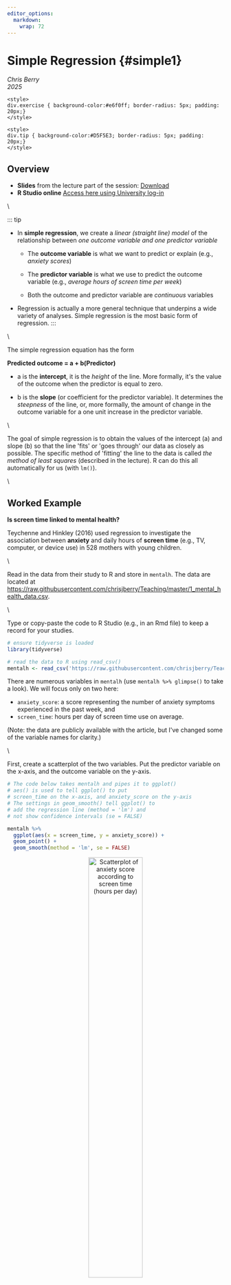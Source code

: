 ```yaml
---
editor_options: 
  markdown: 
    wrap: 72
---
```


# Simple Regression {#simple1}

*Chris Berry*\
*2025*



```{=html}
<style>
div.exercise { background-color:#e6f0ff; border-radius: 5px; padding: 20px;}
</style>
```
```{=html}
<style>
div.tip { background-color:#D5F5E3; border-radius: 5px; padding: 20px;}
</style>
```
## Overview

-   **Slides** from the lecture part of the session:
    [Download](slides/PSYC761_L1_SimpleRegression.pptx)
-   **R Studio online** [Access here using University
    log-in](https://psyrstudio.plymouth.ac.uk/)

\

::: tip
-   In **simple regression**, we create a *linear (straight line) model*
    of the relationship between *one outcome variable and one predictor
    variable*

    -   The **outcome variable** is what we want to predict or explain
        (e.g., *anxiety scores*)

    -   The **predictor variable** is what we use to predict the outcome
        variable (e.g., *average hours of screen time per week*)

    -   Both the outcome and predictor variable are *continuous*
        variables

-   Regression is actually a more general technique that underpins a
    wide variety of analyses. Simple regression is the most basic form
    of regression.
:::

\

The simple regression equation has the form

**Predicted outcome = a + b(Predictor)**

-   a is the **intercept**, it is the *height* of the line. More
    formally, it's the value of the outcome when the predictor is equal
    to zero.

-   b is the **slope** (or coefficient for the predictor variable). It
    determines the *steepness* of the line, or, more formally, the
    amount of change in the outcome variable for a one unit increase in
    the predictor variable.

\

The goal of simple regression is to obtain the values of the intercept
(a) and slope (b) so that the line 'fits' or 'goes through' our data as
closely as possible. The specific method of 'fitting' the line to the
data is called *the method of least squares* (described in the lecture).
R can do this all automatically for us (with `lm()`).

\

## Worked Example

**Is screen time linked to mental health?**

Teychenne and Hinkley (2016) used regression to investigate the
association between **anxiety** and daily hours of **screen time**
(e.g., TV, computer, or device use) in 528 mothers with young children.

\

Read in the data from their study to R and store in `mentalh`. The data
are located at
<https://raw.githubusercontent.com/chrisjberry/Teaching/master/1_mental_health_data.csv>.

\

Type or copy-paste the code to R Studio (e.g., in an Rmd file) to keep a
record for your studies.


```r
# ensure tidyverse is loaded
library(tidyverse)

# read the data to R using read_csv()
mentalh <- read_csv('https://raw.githubusercontent.com/chrisjberry/Teaching/master/1_mental_health_data.csv')
```

There are numerous variables in `mentalh` (use `mentalh %>% glimpse()`
to take a look). We will focus only on two here:

-   `anxiety_score`: a score representing the number of anxiety symptoms
    experienced in the past week, and
-   `screen_time`: hours per day of screen time use on average.

(Note: the data are publicly available with the article, but I've
changed some of the variable names for clarity.)

\

First, create a scatterplot of the two variables. Put the predictor
variable on the x-axis, and the outcome variable on the y-axis.


```r
# The code below takes mentalh and pipes it to ggplot() 
# aes() is used to tell ggplot() to put 
# screen_time on the x-axis, and anxiety_score on the y-axis
# The settings in geom_smooth() tell ggplot() to 
# add the regression line (method = 'lm') and
# not show confidence intervals (se = FALSE) 

mentalh %>% 
  ggplot(aes(x = screen_time, y = anxiety_score)) + 
  geom_point() + 
  geom_smooth(method = 'lm', se = FALSE)
```

<div class="figure" style="text-align: center">
<img src="01_simple_regression_files/figure-html/unnamed-chunk-3-1.png" alt="Scatterplot of anxiety score according to screen time (hours per day) " width="50%" />
<p class="caption">(\#fig:unnamed-chunk-3)Scatterplot of anxiety score according to screen time (hours per day) </p>
</div>

::: exercise
**Describe the relationship between screen time and anxiety evident in
the scatterplot** (pick one option; green = correct):

<div class='webex-radiogroup' id='radio_LJGWALTMZR'><label><input type="radio" autocomplete="off" name="radio_LJGWALTMZR" value=""></input> <span>Individuals with lower levels of screen time tend to have higher anxiety scores</span></label><label><input type="radio" autocomplete="off" name="radio_LJGWALTMZR" value=""></input> <span>No association between screen time and anxiety scores is apparent</span></label><label><input type="radio" autocomplete="off" name="radio_LJGWALTMZR" value="answer"></input> <span>Individuals with higher levels of screen time tend to have higher anxiety scores</span></label></div>

:::

\

Use `lm()` to run the simple regression and store the results in
`simple1`:


```r
# conduct a simple regression to predict anxiety_score from screen_time
# store the results in simple1
simple1 <- lm(anxiety_score ~ screen_time, data = mentalh)
```

**Explanation:** To specify the regression equation, we use
`outcome_variable ~ predictor_variable`.The `~` symbol is a tilde. We
use it to specify certain formulas in R. When you see `~`, you can read
it as "as a function of". So, `outcome variable ~ predictor variable`
means "outcome variable as a function of the predictor variable". In our
case, "`anxiety_score` as a function of `screen_time`".

\

The intercept (a) and slope (b) are automatically calculated by R and
stored in `simple1`:


```r
# look at the results 
simple1
```

```
## 
## Call:
## lm(formula = anxiety_score ~ screen_time, data = mentalh)
## 
## Coefficients:
## (Intercept)  screen_time  
##      5.5923       0.1318
```

::: exercise
\

**The value of the intercept a is <select class='webex-select'><option value='blank'></option><option value='answer'>5.59</option><option value=''>0.13</option></select>**

**The value of the slope b for the screen_time predictor is
<select class='webex-select'><option value='blank'></option><option value=''>5.59</option><option value='answer'>0.13</option></select>**

**The regression equation Predicted Outcome = a + b(Predictor) can
therefore be written as what?**

<div class='webex-radiogroup' id='radio_UGBAXVMOOD'><label><input type="radio" autocomplete="off" name="radio_UGBAXVMOOD" value=""></input> <span>Predicted screen time = 5.59 + 0.13(anxiety score)</span></label><label><input type="radio" autocomplete="off" name="radio_UGBAXVMOOD" value="answer"></input> <span>Predicted anxiety score = 5.59 + 0.13(screen time)</span></label><label><input type="radio" autocomplete="off" name="radio_UGBAXVMOOD" value=""></input> <span>Predicted
anxiety score = 0.13 + 5.59(screen time)</span></label></div>

:::

## Predicting

The regression equation can be used for **prediction**.

Suppose someone asked us what the `anxiety_score` would be for a new
person whose `screen_time` score is 10 hours per week.

By reading off from the regression line on the scatterplot from earlier,
the `anxiety_score` looks to be around 7:

<div class="figure" style="text-align: center">
<img src="01_simple_regression_files/figure-html/unnamed-chunk-6-1.png" alt="Predicted anxiety score for a person with 10 hours screen time" width="50%" />
<p class="caption">(\#fig:unnamed-chunk-6)Predicted anxiety score for a person with 10 hours screen time</p>
</div>

Using the regression equation, we can substitute 10 for `screen_time`,
then calculate predicted `anxiety_score` more precisely. The `augment()`
function in the `broom` package can be used to work out the prediction
for new data automatically:


```r
# load the broom package
library(broom)

# store new scores as a tibble
new_scores <- tibble(screen_time = 10)

# give new_scores to 'newdata' option in augment()
augment(simple1, newdata = new_scores)
```

<div class="kable-table">

| screen_time| .fitted|
|-----------:|-------:|
|          10| 6.91012|

</div>

The predicted `anxiety_score` is in the `.fitted` column and is **6.91**

\

Predictions for multiple individuals can also be made at once. Here we
obtain the predictions for two people with `screen_time` scores of 10
and 15.


```r
# store the scores we want predictions for in new_scores
new_scores <- tibble(screen_time = c(10, 15))

# use augment() to obtain the predicted anxiety_scores
augment(simple1, newdata = new_scores)
```

<div class="kable-table">

| screen_time|  .fitted|
|-----------:|--------:|
|          10| 6.910120|
|          15| 7.569031|

</div>

Each row shows one individual. Their predicted `anxiety_scores` are
**6.91** and **7.57**.

\
\

## Residuals

::: tip
The **residual** for a given datapoint is its vertical distance from the
regression line. It is the **error** in prediction of the outcome
variable for that datapoint.

**Residual = Observed Score - Predicted Score**

or

$Residual = Y - \hat{Y}$

where $Y$ is the observed data point, and $\hat{Y}$ is the predicted data point.
:::

\

To view the residuals, again use the `augment()` function in the `broom`
package, this time without including `newdata`. The residual for each
observation is given in the column `.resid`


```r
# look at the residuals for simple1 (in .resid)
# pipe to head() to only show the first 6 rows
augment(simple1) %>% head()
```

<div class="kable-table">

| anxiety_score| screen_time|  .fitted|    .resid|      .hat|   .sigma|   .cooksd| .std.resid|
|-------------:|-----------:|--------:|---------:|---------:|--------:|---------:|----------:|
|             7|    2.571429| 5.931167|  1.068833| 0.0022003| 3.514985| 0.0001024|   0.304677|
|            10|    1.428571| 5.780559|  4.219441| 0.0029659| 3.510454| 0.0021534|   1.203238|
|            13|    4.214286| 6.147666|  6.852334| 0.0019133| 3.502526| 0.0036559|   1.953016|
|            13|    7.285714| 6.552426|  6.447574| 0.0039508| 3.503969| 0.0067111|   1.839532|
|             3|   18.571430| 8.039682| -5.039682| 0.0402420| 3.508118| 0.0449817|  -1.464784|
|             2|    1.500000| 5.789972| -3.789972| 0.0029045| 3.511390| 0.0017011|  -1.080735|

</div>

::: exercise
What was the residual for a person with `anxiety_score` equal to 13, and
`screen_time` score equal to 7.29?
<select class='webex-select'><option value='blank'></option><option value=''>6.55</option><option value=''>6.85</option><option value='answer'>6.45</option></select>

\

For this person, was the `anxiety score` predicted by the model
<select class='webex-select'><option value='blank'></option><option value=''>overpredicted (too high)</option><option value=''>fit exactly</option><option value='answer'>underpredicted (too low)</option></select>


<div class='webex-solution'><button>Explain</button>
 The person has an `anxiety_score` of 13 and
`screen_time` score of 7.29. The predicted `anxiety_score` for this
datapoint is 6.55 (in the `.fitted` column), so the model underpredicts
the observed value of `anxiety_score`. 
</div>

:::

\

An assumption underlying regression is that the residuals are like
random noise. More specifically, the residuals are assumed to be normally distributed with a mean of zero, and not correlated with one another. 

\

When we plot the *residual* against the *predicted
values*, there should also be no trend evident in the datapoints in the plot.
We can use this plot for checking this assumption of regression.


```r
# Create a plot of the predicted values vs. residuals
# Use the ".fitted" and ".resid" columns in augment()
# Use geom_hline() to draw a black horizontal line at y = 0
# Use geom_smooth() to fit a general trend line 

augment(simple1) %>% 
  ggplot(aes(x = .fitted, y = .resid)) +
  geom_point() +
  geom_hline(yintercept = 0) +
  geom_smooth(color="blue", se=F) 
```

<div class="figure" style="text-align: center">
<img src="01_simple_regression_files/figure-html/unnamed-chunk-10-1.png" alt="Predicted anxiety score vs. the residual" width="50%" />
<p class="caption">(\#fig:unnamed-chunk-10)Predicted anxiety score vs. the residual</p>
</div>

**Explanation**: If there's no trend in the residuals, we'd expect the
points to look like a random cloud above and below the horizontal line
(at y = 0). There should be no patterns, and the points should be pretty
symmetrically distributed around a single point in the middle of the
plot. There's some slight indication that the residuals tend to have
lower values as the predicted values (`.fitted`) increase. In other
words, there's some tendency for the model to overestimate
`anxiety_score` as `screen_time` becomes more extreme. The residuals
also seem more spread out above the horizontal at lower predicted
values, but this doesn't look too serious and the plot seems okay. The
blue line is the trend line drawn by RStudio, which also shows no
systematic trend. Issues here can indicate that improvement in the model
is possible.

\

Check the assumption that the residuals are normally distributed by obtaining a histogram:


```r
# Create a histogram of the residuals using
# ggplot(aes())
# and geom_histogram()

augment(simple1) %>% 
  ggplot(aes(.resid)) + 
  geom_histogram()
```

<div class="figure" style="text-align: center">
<img src="01_simple_regression_files/figure-html/unnamed-chunk-11-1.png" alt="Histogram of the residuals" width="50%" />
<p class="caption">(\#fig:unnamed-chunk-11)Histogram of the residuals</p>
</div>
**Explanation**: Inspection of the histogram of residuals reveals that the distribution is approximately normal, satisfying this assumption. 

\

## Evaluating the model

### R^2^

::: tip
**R^2^** is a statistic that describes how well our model explains the
outcome variable. It ranges between 0 and 1 and can be interpreted as
the **proportion of variance in the outcome variable that is explained
by the predictor variable**.
:::

\

To obtain R^2^ for the model:


```r
# use glance() to obtain R-squared
glance(simple1)
```

<div class="kable-table">

| r.squared| adj.r.squared|    sigma| statistic|   p.value| df|    logLik|      AIC|     BIC| deviance| df.residual| nobs|
|---------:|-------------:|--------:|---------:|---------:|--:|---------:|--------:|-------:|--------:|-----------:|----:|
| 0.0148346|     0.0129617| 3.511952|  7.920493| 0.0050709|  1| -1411.456| 2828.913| 2841.72| 6487.581|         526|  528|

</div>

The column `r.squared` contains R^2^ for the model, and is equal to
**0.0148**. To report as a percentage, multiply by 100. This means that
`screen_time` explains **1.48%** of the variance in `anxiety_score`. In
psychological research, this is a relatively small amount of variance to
explain with a model. It may still be meaningful in some contexts though
(e.g., where it may be better to have a model with some predictive power
rather than none at all, or if a theory predicts a presence vs. absence of a relation).

In simple regression, R^2^ is actually the squared value of the Pearson
correlation (*r*) between the outcome and predictor variable:


```r
# load corrr package
library(corrr)

# obtain the Pearson correlation r between screen_time and anxiety_score
mentalh %>% 
  select(screen_time, anxiety_score) %>% 
  correlate(method = "pearson")
```

<div class="kable-table">

|term          | screen_time| anxiety_score|
|:-------------|-----------:|-------------:|
|screen_time   |          NA|     0.1217973|
|anxiety_score |   0.1217973|            NA|

</div>

The correlation between `screen_time` and `anxiety_score` is *r* =
0.1217973.

0.1217973 \* 0.1217973 = **0.0148**, which is equal to the R^2^ value
obtained with `glance()`

\

### Bayes factor

To further evaluate the model, we can obtain a Bayes factor (Rouder & Morey, 2012).

\

::: tip
In simple regression, the **Bayes factor** tells us how much more likely
the model is than one comprising the mean of the outcome variable only.
We call this baseline model the **intercept-only** model. It is a model
in which the regression line is a flat line (i.e., has a slope equal to
zero), and the predictor does not predict the outcome at all.
:::

\

To obtain the Bayes factor, use `lmBF()` in the `BayesFactor`
package:


```r
# load BayesFactor package
library(BayesFactor)

# Compute the Bayes factor
lmBF(anxiety_score ~ screen_time, data = data.frame(mentalh))
```

```
## Bayes factor analysis
## --------------
## [1] screen_time : 4.465124 ±0%
## 
## Against denominator:
##   Intercept only 
## ---
## Bayes factor type: BFlinearModel, JZS
```

The Bayes Factor is 4.47. We'd report this as BF~10~ = 4.47. This BF
means that a model consisting of `screen_time` alone as a predictor of
`anxiety_score` is over four times more likely than an intercept-only
model (in which `screen_time` has a zero-slope and so does not predict
`anxiety_score`). In other words, there's sufficient evidence to say
that `screen_time` predicts `anxiety_score`.

\

::: tip
**Reporting the simple regression in a report:**

A simple regression was conducted to model the number of anxiety
symptoms reported in the past week (anxiety score) from average hours of
screen time usage per day (screen time). Screen time was found to have a
positive association with anxiety scores, whereby individuals who
reported greater levels of screen time also tended to have greater
anxiety scores. The regression equation was "Predicted anxiety score =
5.59 + 0.13(screen time)", indicating that every hour of screen time use
was associated with an increase in 0.13 in the anxiety score. Screen
time explained only a small proportion of the variance in anxiety score, adjusted R^2^
value = 1.30%. The Bayes factor, comparing the model against an intercept-only
model, was BF ~10~ = 4.47, indicating moderate evidence for the model, with it
being over four times more likely than an intercept-only model.
:::

## Exercise

::: exercise
**Is screen time predicted by age?**

In addition to screen time, Teychenne and Hinkley (2016) also asked
participants their age in years, recorded in `age` in the `mentalh`
dataset. Let's explore whether `age` predicts `screen_time` using simple
regression.

\

**Adapt the code in this worksheet to do the following:**


Try to do each one on your own first, before looking at the hint (or the solution).


**1. Produce a scatterplot of `age` vs. `screen_time`**


<div class='webex-solution'><button>Hint</button>
 Pipe `mentalh` to `ggplot()` and use `geom_point()` and
`geom_smooth()`. Put the new predictor variable (age) on the x-axis and
the outcome variable (screen_time) on the y-axis. 
</div>



<div class='webex-solution'><button>Solution</button>



```r
mentalh %>% 
  ggplot(aes(x = age, y = screen_time)) + 
  geom_point() + 
  geom_smooth(method = 'lm', se = FALSE) +
  xlab("Age") +
  ylab("Screen time (hours)")
```


</div>


\

*Describe the relationship between age and screen time in the
scatterplot* (pick one):

<div class='webex-radiogroup' id='radio_KKNIZDHJDE'><label><input type="radio" autocomplete="off" name="radio_KKNIZDHJDE" value=""></input> <span>Older individuals tend to have higher screen time
scores</span></label><label><input type="radio" autocomplete="off" name="radio_KKNIZDHJDE" value="answer"></input> <span>Older individuals tend to have lower screen time
scores</span></label><label><input type="radio" autocomplete="off" name="radio_KKNIZDHJDE" value=""></input> <span>No association between age and screen time appears to be
present</span></label></div>


\

**2. Conduct a simple regression, with `screen_time` as the outcome
variable, and `age` as the predictor variable**


<div class='webex-solution'><button>Hint</button>
 Use `lm()` to specify the simple regression

</div>



<div class='webex-solution'><button>Solution</button>



```r
simple2 <- lm(screen_time ~ age, data = mentalh)
simple2
```


</div>


What is the value of the intercept a (to two decimal places)?
<input class='webex-solveme nospaces' size='4' data-answer='["7.48"]'/>

What is the value of the slope b (to two decimal places)?
<input class='webex-solveme nospaces' size='5' data-answer='["-0.10"]'/>

\

What is the regression equation?

<div class='webex-radiogroup' id='radio_SSRFXOLPGE'><label><input type="radio" autocomplete="off" name="radio_SSRFXOLPGE" value="answer"></input> <span>Predicted screen time = 7.48 - 0.10(age)</span></label><label><input type="radio" autocomplete="off" name="radio_SSRFXOLPGE" value=""></input> <span>Predicted screen time = 0.10 - 7.48(age)</span></label><label><input type="radio" autocomplete="off" name="radio_SSRFXOLPGE" value=""></input> <span>Predicted screen time =
7.48 + 0.10(age)</span></label></div>


\

**3. Obtain R-squared** 
<div class='webex-solution'><button>Hint</button>
 Make sure you have stored the
regression results (e.g., in `simple2`), then use `glance()` with those
results 
</div>



<div class='webex-solution'><button>Solution</button>



```r
glance(simple2)
```


</div>


What **proportion** of variance in the screen time is explained by age?
(Report the adjusted R-squared value, to two decimal places)
<input class='webex-solveme nospaces' size='4' data-answer='["0.02"]'/>

Report the value of adjusted R-squared as a **percentage**, to two
decimal places: The adjusted R^2^ value is equal to <input class='webex-solveme nospaces' size='4' data-answer='["1.68"]'/>%

\

**4. Obtain the Bayes factor for the model** 
<div class='webex-solution'><button>Hint</button>
 Use
`lmBF()` to specify the model 
</div>



<div class='webex-solution'><button>Solution</button>



```r
simple2_BF <- lmBF(screen_time ~ age, data = data.frame(mentalh))
simple2_BF
```


</div>


How many times more likely is the model with `age` as a predictor of
`screen_time`, compared to an intercept-only model? (to two decimal
places) <input class='webex-solveme nospaces' size='5' data-answer='["12.19"]'/>

\

**5. Produce a plot of the fitted (predicted) values against the
residuals**


<div class='webex-solution'><button>Hint</button>
 Use `augment()` with `ggplot()` and `geom_point()`

</div>



<div class='webex-solution'><button>Solution</button>



```r
augment(simple2) %>% 
  ggplot(aes(x = .fitted, y = .resid)) + 
  geom_point() + 
  geom_hline(yintercept = 0) +
  geom_smooth()
```


</div>


\

*What type of trend is evident between the predicted values and the
residuals?*


<div class='webex-solution'><button>Further interpretation</button>
 No association is apparent, but the
points above the line appear to be more spread out than the points below
the horizontal line. This indicates that the model tends to
underestimate some of the screen time scores. This could be because the
screen time scores are positively skewed, e.g., see
`mentalh %>% ggplot(aes(screen_time)) + geom_density()`, and therefore
taking the log transform of the scores prior to analysis may improve
this plot (though may not necessarily change the outcome of the
analysis). 
</div>


\

**6. On balance, does age seem to be a good predictor of a person's
daily screen time use?**

<div class='webex-radiogroup' id='radio_CZEMBAXEYZ'><label><input type="radio" autocomplete="off" name="radio_CZEMBAXEYZ" value=""></input> <span>No</span></label><label><input type="radio" autocomplete="off" name="radio_CZEMBAXEYZ" value="answer"></input> <span>Yes</span></label><label><input type="radio" autocomplete="off" name="radio_CZEMBAXEYZ" value=""></input> <span>Cannot determine</span></label></div>



<div class='webex-solution'><button>Explanation</button>
 Yes, the older the individuals were, the lower
the screen time score tended to be. A model with age as a predictor of
screen time explained only 1.68% of the variance in screen time scores
(adjusted R^2^), but the Bayes factor (BF~10~ = 12.19) indicated strong
evidence for this model compared to an intercept-only model. The
regression equation was "Predicted screen time = 7.48 - 0.10(age)",
indicating that an increase in age of one year was associated with a
reduction of approximately 6 minutes (i.e., one tenth of 1 hour) of
screen time per week. 
</div>

:::

\

## Further Exercises

For those feeling confident with everything so far.

::: exercise
**Further Exercise**

The variable `physical_activity` in the `mentalh` dataset is a measure
of moderate-to-vigorous physical activity, based on participant's self
reported weekly activity.

To what extent is participants' `anxiety_score` explained by their
`physical_activity`?

Investigate by producing the following:

-   Scatterplot
-   Correlation
-   Simple regression model
-   Adjusted R-squared value
-   Bayes factor

On balance, does the `anxiety_score` seem to be predicted by
`physical_activity`?


<div class='webex-solution'><button>Solution: code</button>



```r
# scatterplot
mentalh %>% 
  ggplot(aes(x = physical_activity, y = anxiety_score)) +
  geom_point() + 
  geom_smooth(method = 'lm', se = F) +
  xlab("Physical activity") +
  ylab("Anxiety score") +
  theme_classic()

# correlation
mentalh %>% select(anxiety_score, physical_activity) %>% correlate()

# simple regression model
model_activity <- lm(anxiety_score ~ physical_activity, data = mentalh)

# look at intercept and slope
model_activity

# look at plot of fitted values and residuals
augment(model_activity) %>% 
  ggplot(aes(x=.fitted, y=.resid)) +
  geom_point() +
  geom_hline(yintercept = 0)

# look at R-squared
glance(model_activity)

# calculate Bayes Factor
lmBF(anxiety_score ~ physical_activity, data = mentalh)
```


</div>



<div class='webex-solution'><button>Solution: interpretation</button>
 No, there's no evidence that the
anxiety scores are predicted by self reported measures of
moderate-to-vigorous levels of physical activity. The two measures
showed virtually no correlation, *r* = -0.01. The regression equation
was Predicted Anxiety Score = 6.23 - 0.0001(physical activity), and the
model explained no variance in anxiety score with the adjusted R^2^ =
-0.0017. The Bayes factor was equal to 0.10. Given that this value of
the Bayes factor is less than 0.33, this indicates substantial evidence
for the intercept-only model, compared to the simple regression model
where physical activity is the sole predictor of anxiety scores. In
other words, if we only had these two variables, the best predictor of
anxiety scores would be the mean value of the anxiety scores.

\

Interestingly, although there appears to be no relationship between
anxiety and physical activity in this sample of individuals (mothers),
other populations do apparently show reductions in anxiety with greater
levels of vigorous physical activity (e.g., in adolescents, see
Hrafnkelsdottir et al., 2018). 
</div>

:::

\

## Going further: _p_-values

An additional resource on using _p_-values in regression if you are curious (e.g., for your projects):


<div class='webex-solution'><button>_p_-values</button>
 

In keeping with our undergraduate curriculum, Bayes factors have been used as the main method of statistical inference here. 

Frequentist methods of statistical inference, which rely on _p_-values, are still widely used in the psychological research literature, however.

To obtain the _p_-values for a simple regression, use `summary(model_name)`. For the first simple regression in the worksheet:


```r
# obtain the p-values for the simple regression
summary(simple1)
```

```
## 
## Call:
## lm(formula = anxiety_score ~ screen_time, data = mentalh)
## 
## Residuals:
##     Min      1Q  Median      3Q     Max 
## -7.5103 -2.7076 -0.1194  2.0782 13.0500 
## 
## Coefficients:
##             Estimate Std. Error t value Pr(>|t|)    
## (Intercept)  5.59230    0.23757  23.540  < 2e-16 ***
## screen_time  0.13178    0.04683   2.814  0.00507 ** 
## ---
## Signif. codes:  0 '***' 0.001 '**' 0.01 '*' 0.05 '.' 0.1 ' ' 1
## 
## Residual standard error: 3.512 on 526 degrees of freedom
## Multiple R-squared:  0.01483,	Adjusted R-squared:  0.01296 
## F-statistic:  7.92 on 1 and 526 DF,  p-value: 0.005071
```
\

**Explanation of the output**:

\
**`Residuals:`** provides an indication of the discrepancy between the values of `anxiety_score` predicted by the model (i.e., the regression equation) and the actual values of `anxiety_score`. Roughly speaking, if the model does a good job in predicting `anxiety_score`,  the residuals should be relatively small.

  - The difference between `Min` and `Max` gives us some idea of the range of error in the prediction of `anxiety_Scores` scores. The difference in `3Q` and `1Q` is the interquartile range. The `median` of the residuals is -0.12.

\
**`Coefficients:`** contains tests of statistical significance for each of the coefficients. The values in the column headed `Pr(>|t|)` are the _p_-values associated with the _t_-values for the coefficients for each predictor. The _t_-values test a null hypothesis that the coefficients are equal to zero. A _p_-value less than .05 indicates that a predictor is statistically significant. More specifically, it is the probability of obtaining a _t_-statistic at least as extreme as the one observed, if the null hypothesis is true.

  - The row for the `(intercept)` reports a _t_-test for whether the value of the intercept differs from zero. We're not usually interested in this test (so wouldn't report it). 

  - The row for `screen_time` tests whether the value of its coefficient (0.13) differs from zero. A coefficient of zero would be expected if the predictor explained no variance in the outcome variable. The coefficient for `entrex` (0.13) is greater than zero in this case. We can report this by saying that `screen_time` is a statistically significant predictor of `anxiety_score`, _b_ = 0.13, _t_(526) = 2.81, _p_ < .01.

\
**`Multiple R-squared:`** This is $R^2$, which, as before, is the proportion of variance in `anxiety_score` explained by `screen_time`.  Here, $R^2$ = 0.0148, or 1.48%.

\

**`Adjusted R-squared:`** Again, this is an estimate of $R^2$, but adjusted for the population. Despite the usefulness of this statistic, most studies still tend to report only the (unadjusted) $R^2$ value. If reporting the `Adjusted R-squared` value, be sure to label it clearly as such. Here, Adjusted R-squared = 0.013, or 1.30%.

\
**`F-statistic:`** This compares the variance in `anxiety_score` explained by the model with the variance that it does not explain (i.e., explained variance divided by unexplained variance). Higher values of _F_ indicate that the model explains greater variance in an outcome variable. If the _p_-value associated with the _F_-statistic is less than .05, we can say that the model significantly predicts the outcome variable. 

Hence, we can say that a model consisting of `screen_time` alone is a significant predictor of `anxiety_score`, _F_(1, 526) = 7.92, _p_ < .01. Higher `screen_time` scores tend to be associated with higher `anxiety_scores` scores. If our model did not explain any variance in `anxiety_score`, we wouldn't expect this to be statistically significant.

  - In simple regression, the null hypothesis being tested on the _F_-statistic is that the slope of the regression line in the population is equal to zero. You'll notice that this is actually equivalent to the _t_-test on the `screen_time` coefficient. So in simple regression, report the _F_-statistic for the overall regression or the _t_-test on the coefficient (not both). This equivalence between _F_ and _t_ does not hold true for multiple regression, as we shall see later.
  
\
  
The results of the frequentist and Bayesian analyses can be reported together in an article, e.g., **"Hours of screen time significantly predicted anxiety score, _b_ = 0.13, _t_(526) = 2.81, _p_ < .01, BF~10~ = 4.47."** 



</div>


\

## Summary

::: tip
-   **Simple regression** can be used to model the relationship between
    an outcome and predictor variable, where both variables are
    continuous.

-   Once obtained, the regression equation allows us to:

    -   precisely **describe the relationship** between the outcome and
        predictor variables (whether positive or negative).

    -   derive **predictions** for the outcome variable, given new
        values of the predictor variable.

    -   **evaluate** the model with R^2^ and use a Bayes factor to compare
        how much more likely it is to an intercept-only model.

\

-   **Key functions**

    -   Visualise the data: `ggplot()`

    -   Simple regression: `lm()`

    -   R^2^: `glance()`

    -   Residuals: `augment()`

    -   Bayes Factor: `lmBF()`
    
\

-  In the next session we will explore regression models with more than one continuous predictor variable.
:::

\

## References

Hrafnkelsdottir S.M., Brychta R.J., Rognvaldsdottir V., Gestsdottir S.,
Chen K.Y., Johannsson E., et al. (2018) Less screen time and more
frequent vigorous physical activity is associated with lower risk of
reporting negative mental health symptoms among Icelandic adolescents.
*PLoS ONE* *13*(4): e0196286.
<https://doi.org/10.1371/journal.pone.0196286>

Rouder, J. N., & Morey, R. D. (2012). Default Bayes factors for model selection in regression. *Multivariate Behavioral Research*, *47*(6), 877-903. <https://doi.org/10.1080/00273171.2012.734737>


Teychenne M, & Hinkley T (2016) Associations between screen-based
sedentary behaviour and anxiety symptoms in mothers with young children.
*PLoS ONE*, *11*(5): e0155696.
<https://doi.org/10.1371/journal.pone.0155696>

\
